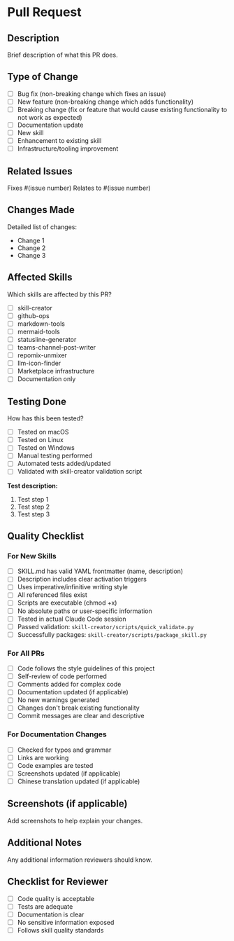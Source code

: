 # Pull Request

## Description

Brief description of what this PR does.

## Type of Change

- [ ] Bug fix (non-breaking change which fixes an issue)
- [ ] New feature (non-breaking change which adds functionality)
- [ ] Breaking change (fix or feature that would cause existing functionality to not work as expected)
- [ ] Documentation update
- [ ] New skill
- [ ] Enhancement to existing skill
- [ ] Infrastructure/tooling improvement

## Related Issues

Fixes #(issue number)
Relates to #(issue number)

## Changes Made

Detailed list of changes:

- Change 1
- Change 2
- Change 3

## Affected Skills

Which skills are affected by this PR?

- [ ] skill-creator
- [ ] github-ops
- [ ] markdown-tools
- [ ] mermaid-tools
- [ ] statusline-generator
- [ ] teams-channel-post-writer
- [ ] repomix-unmixer
- [ ] llm-icon-finder
- [ ] Marketplace infrastructure
- [ ] Documentation only

## Testing Done

How has this been tested?

- [ ] Tested on macOS
- [ ] Tested on Linux
- [ ] Tested on Windows
- [ ] Manual testing performed
- [ ] Automated tests added/updated
- [ ] Validated with skill-creator validation script

**Test description:**

1. Test step 1
2. Test step 2
3. Test step 3

## Quality Checklist

### For New Skills

- [ ] SKILL.md has valid YAML frontmatter (name, description)
- [ ] Description includes clear activation triggers
- [ ] Uses imperative/infinitive writing style
- [ ] All referenced files exist
- [ ] Scripts are executable (chmod +x)
- [ ] No absolute paths or user-specific information
- [ ] Tested in actual Claude Code session
- [ ] Passed validation: `skill-creator/scripts/quick_validate.py`
- [ ] Successfully packages: `skill-creator/scripts/package_skill.py`

### For All PRs

- [ ] Code follows the style guidelines of this project
- [ ] Self-review of code performed
- [ ] Comments added for complex code
- [ ] Documentation updated (if applicable)
- [ ] No new warnings generated
- [ ] Changes don't break existing functionality
- [ ] Commit messages are clear and descriptive

### For Documentation Changes

- [ ] Checked for typos and grammar
- [ ] Links are working
- [ ] Code examples are tested
- [ ] Screenshots updated (if applicable)
- [ ] Chinese translation updated (if applicable)

## Screenshots (if applicable)

Add screenshots to help explain your changes.

## Additional Notes

Any additional information reviewers should know.

## Checklist for Reviewer

- [ ] Code quality is acceptable
- [ ] Tests are adequate
- [ ] Documentation is clear
- [ ] No sensitive information exposed
- [ ] Follows skill quality standards
